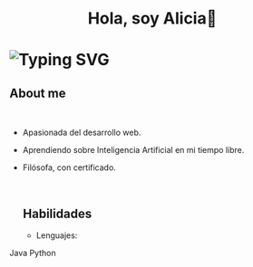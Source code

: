<h1 align="center"> <b>Hola, soy Alicia👋</b><h1>

  <img src="https://readme-typing-svg.demolab.com?font=Noto+Sans&weight=600&pause=1000&color=F76F0C&center=true&vCenter=true&width=435&lines=Bienvenidos+a+mi+perfil+de+GitHub+%F0%9F%98%8D" alt="Typing SVG">

## About me

<br>

- Apasionada del desarrollo web. 
- Aprendiendo sobre Inteligencia Artificial en mi tiempo libre.
- Filósofa, con certificado.

  <br>

  ## Habilidades

  - Lenguajes:
 
Java 
Python


  

